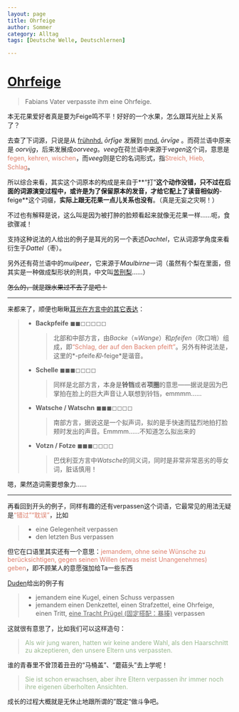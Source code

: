 ```yaml
---
layout: page
title: Ohrfeige
author: Sommer
category: Alltag
tags: [Deutsche Welle, Deutschlernen]

---
```


# [Ohrfeige](https://learngerman.dw.com/de/die-ohrfeige/a-18578637)

> Fabians Vater verpasste ihm eine Ohrfeige.

本无花果爱好者真是要为Feige鸣不平！好好的一个水果，怎么跟耳光扯上关系了？

去查了下词源，只说是从 <u>frühnhd.</u> *ōrfīge* 发展到 <u>mnd.</u> *ōrvīge* 。而荷兰语中原来是 *oorvijg*，后来发展成*oorveeg*。*veeg*在荷兰语中来源于*vegen*这个词，意思是<font style="color:#dd7e6b">fegen, kehren, wischen</font>，而*veeg*则是它的名词形式，指<font style="color:#dd7e6b">Streich, Hieb, Schlag</font>。

所以综合来看，其实这个词原本的构成是来自于**“打”**这个动作没错，只不过在后面的词源演变过程中，或许是为了保留原本的发音，才给它配上了读音相似的**-feige**这个词缀，**实际上跟无花果一点儿关系也没有**。（真是无妄之灾啊！）

不过也有解释是说，这么叫是因为被打肿的脸颊看起来就像无花果一样……呃，食欲骤减！

支持这种说法的人给出的例子是耳光的另一个表述*Dachtel*，它从词源学角度来看衍生于*Dattel*（枣）。

另外还有荷兰语中的*muilpeer*，它来源于*Maulbirne*一词（虽然有个梨在里面，但其实是一种做成梨形状的刑具，中文叫[苦刑梨](https://de.wikipedia.org/wiki/Mundbirne)……）

~~怎么的，就是跟水果过不去了是吧！~~

---

来都来了，顺便也瞅瞅[耳光在方言中的其它表达](https://praxistipps.focus.de/warum-heisst-die-schelle-auch-ohrfeige-begriff-erklaert_143860)：

> - **Backpfeife** ◼◼◻◻◻◻◻
>
>   > 北部和中部方言，由*Backe*（≈*Wange*）和*pfeifen*（吹口哨）组成，即<font style="color:#dd7e6b">“Schlag, der auf den Backen pfeift”</font>。另外有种说法是，这里的*-pfeife*和*-feige*是谐音。
>
> - **Schelle** ◼◼◼◻◻◻◻
>
>   > 同样是北部方言，本身是**铃铛**或者**项圈**的意思——据说是因为巴掌拍在脸上的巨大声音让人联想到铃铛，emmmm……
>
> - **Watsche / Watschn** ◼◼◼◻◻◻◻
>
>   > 南部方言，据说这是一个拟声词，拟的是手快速而猛烈地拍打脸颊时发出的声音。Emmmm……不知道怎么拟出来的
>
> - **Votzn / Fotze** ◼◼◼◻◻◻◻
>
>   > 巴伐利亚方言中*Watsche*的同义词，同时是非常非常恶劣的辱女词，脏话慎用！

嗯，果然造词需要想象力……

---

再看回到开头的例子，同样有趣的还有verpassen这个词语，它最常见的用法无疑是<font style="color:#dd7e6b">“错过”“耽误”</font>，比如

> - eine Gelegenheit verpassen
> - den letzten Bus verpassen

但它在口语里其实还有一个意思：<font style="color:#dd7e6b">jemandem, ohne seine Wünsche zu berücksichtigen, gegen seinen Willen (etwas meist Unangenehmes) geben</font>，即不顾某人的意愿强加给Ta一些东西

[Duden](https://www.duden.de/rechtschreibung/verpassen_verabreichen_verfehlen)给出的例子有

> - jemandem eine Kugel, einen Schuss verpassen
> - jemandem einen Denkzettel, einen Strafzettel, eine Ohrfeige, einen Tritt, <u>eine Tracht Prügel (固定搭配：暴揍)</u> verpassen

这就很有意思了，比如我们可以这样造句：

> <font style="color:#98B88F">Als wir jung waren, hatten wir keine andere Wahl, als den Haarschnitt zu akzeptieren, den unsere Eltern uns verpassten.</font>

谁的青春里不曾顶着丑丑的“马桶盖”、“蘑菇头”去上学呢！

> <font style="color:#98B88F">Sie ist schon erwachsen, aber ihre Eltern verpassen ihr immer noch ihre eigenen überholten Ansichten.</font>

成长的过程大概就是无休止地跟所谓的”既定“做斗争吧。

